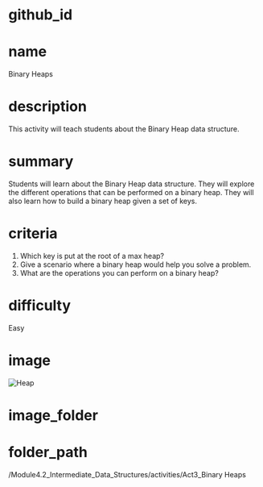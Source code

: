 # github_id

# name
Binary Heaps

# description
This activity will teach students about the Binary Heap data structure.

# summary
Students will learn about the Binary Heap data structure. They will explore the different operations that can be performed on a binary heap. They will also learn how to build a binary heap given a set of keys.

# criteria
1. Which key is put at the root of a max heap?
2. Give a scenario where a binary heap would help you solve a problem.
3. What are the operations you can perform on a binary heap?

# difficulty
Easy

# image
![Heap](https://images.pexels.com/photos/3099062/pexels-photo-3099062.jpeg?auto=compress&cs=tinysrgb&dpr=2&h=650&w=940)

# image_folder

# folder_path
/Module4.2_Intermediate_Data_Structures/activities/Act3_Binary Heaps
